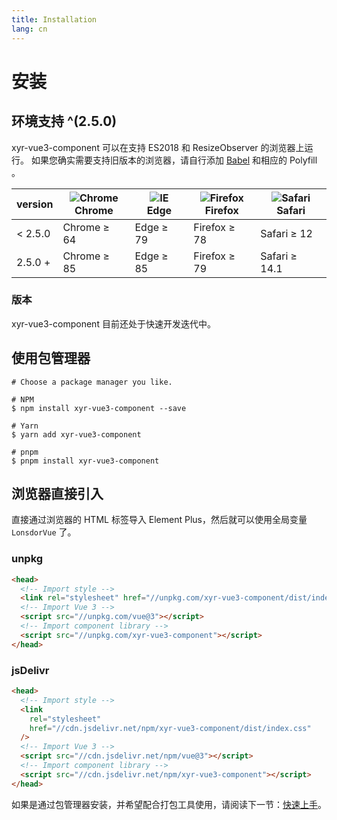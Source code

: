 ```yaml
---
title: Installation
lang: cn
---
```


# 安装

## 环境支持 ^(2.5.0)

xyr-vue3-component 可以在支持 ES2018 和 ResizeObserver 的浏览器上运行。 如果您确实需要支持旧版本的浏览器，请自行添加 [Babel](https://babeljs.io/) 和相应的 Polyfill 。

| version | ![Chrome](https://cdn.jsdelivr.net/npm/@browser-logos/chrome/chrome_32x32.png) <br> Chrome | ![IE](https://cdn.jsdelivr.net/npm/@browser-logos/edge/edge_32x32.png) <br> Edge | ![Firefox](https://cdn.jsdelivr.net/npm/@browser-logos/firefox/firefox_32x32.png) <br> Firefox | ![Safari](https://cdn.jsdelivr.net/npm/@browser-logos/safari/safari_32x32.png) <br> Safari |
| ------- | ------------------------------------------------------------------------------------------ | -------------------------------------------------------------------------------- | ---------------------------------------------------------------------------------------------- | ------------------------------------------------------------------------------------------ |
| < 2.5.0 | Chrome ≥ 64                                                                                | Edge ≥ 79                                                                        | Firefox ≥ 78                                                                                   | Safari ≥ 12                                                                                |
| 2.5.0 + | Chrome ≥ 85                                                                                | Edge ≥ 85                                                                        | Firefox ≥ 79                                                                                   | Safari ≥ 14.1                                                                              |

### 版本

xyr-vue3-component 目前还处于快速开发迭代中。

## 使用包管理器

```shell
# Choose a package manager you like.

# NPM
$ npm install xyr-vue3-component --save

# Yarn
$ yarn add xyr-vue3-component

# pnpm
$ pnpm install xyr-vue3-component
```

## 浏览器直接引入

直接通过浏览器的 HTML 标签导入 Element Plus，然后就可以使用全局变量 `LonsdorVue` 了。

### unpkg

```html
<head>
  <!-- Import style -->
  <link rel="stylesheet" href="//unpkg.com/xyr-vue3-component/dist/index.css" />
  <!-- Import Vue 3 -->
  <script src="//unpkg.com/vue@3"></script>
  <!-- Import component library -->
  <script src="//unpkg.com/xyr-vue3-component"></script>
</head>
```

### jsDelivr

```html
<head>
  <!-- Import style -->
  <link
    rel="stylesheet"
    href="//cdn.jsdelivr.net/npm/xyr-vue3-component/dist/index.css"
  />
  <!-- Import Vue 3 -->
  <script src="//cdn.jsdelivr.net/npm/vue@3"></script>
  <!-- Import component library -->
  <script src="//cdn.jsdelivr.net/npm/xyr-vue3-component"></script>
</head>
```

如果是通过包管理器安装，并希望配合打包工具使用，请阅读下一节：[快速上手](/cn/guide/quickstart)。
